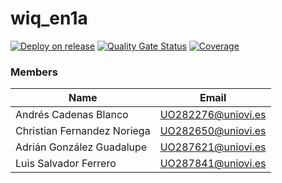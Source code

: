 # wiq_en1a
[![Deploy on release](https://github.com/Arquisoft/wiq_en1a/actions/workflows/release.yml/badge.svg)](https://github.com/Arquisoft/wiq_en1a/actions/workflows/release.yml)
[![Quality Gate Status](https://sonarcloud.io/api/project_badges/measure?project=Arquisoft_wiq_en1a&metric=alert_status)](https://sonarcloud.io/summary/new_code?id=Arquisoft_wiq_en1a)
[![Coverage](https://sonarcloud.io/api/project_badges/measure?project=Arquisoft_wiq_en1a&metric=coverage)](https://sonarcloud.io/summary/new_code?id=Arquisoft_wiq_en1a)
### Members
| Name                        | Email              |
|-----------------------------|--------------------|
| Andrés Cadenas Blanco       | UO282276@uniovi.es |
| Christian Fernandez Noriega | UO282650@uniovi.es |
| Adrián González Guadalupe   | UO287621@uniovi.es |
| Luis Salvador Ferrero       | UO287841@uniovi.es |
